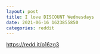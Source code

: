 ```yaml
--- 
layout: post 
title: I love DISCOUNT Wednesdays 
date: 2021-06-16 1623855850 
categories: reddit 
--- 
```

https://redd.it/o16zg3
